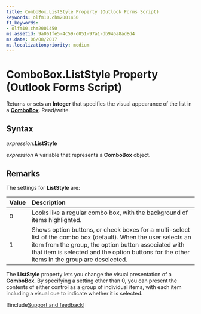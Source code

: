 ```yaml
---
title: ComboBox.ListStyle Property (Outlook Forms Script)
keywords: olfm10.chm2001450
f1_keywords:
- olfm10.chm2001450
ms.assetid: 9a061fe5-4c59-d051-97a1-db946a8ad8d4
ms.date: 06/08/2017
ms.localizationpriority: medium
---
```



# ComboBox.ListStyle Property (Outlook Forms Script)

Returns or sets an **Integer** that specifies the visual appearance of the list in a **[ComboBox](Outlook.combobox.md)**. Read/write.


## Syntax

_expression_.**ListStyle**

_expression_ A variable that represents a **ComboBox** object.


## Remarks

The settings for **ListStyle** are:



|Value|Description|
|:-----|:-----|
|0|Looks like a regular combo box, with the background of items highlighted.|
|1|Shows option buttons, or check boxes for a multi-select list of the combo box (default). When the user selects an item from the group, the option button associated with that item is selected and the option buttons for the other items in the group are deselected.|

The **ListStyle** property lets you change the visual presentation of a **ComboBox**. By specifying a setting other than 0, you can present the contents of either control as a group of individual items, with each item including a visual cue to indicate whether it is selected.

[!include[Support and feedback](~/includes/feedback-boilerplate.md)]